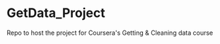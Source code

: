 GetData_Project
===============

Repo to host the project for Coursera's Getting &amp; Cleaning data course
